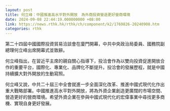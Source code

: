 ```yaml
---
layout: post
title: 何立峰：中國推進高水平對外開放　為外商投資營造更好營商環境
date: 2024-09-08 22:44:19.000000000 +08:00
link: https://news.rthk.hk/rthk/ch/component/k2/1769826-20240908.htm
categories: rthk
---
```


第二十四屆中國國際投資貿易洽談會在廈門開幕，中共中央政治局委員、國務院副總理何立峰出席開幕式並致辭。

何立峰指出，在習近平主席的親自關心指導下，投洽會作為以雙向投資促進開放合作的重要平台，國際化、專業化、品牌化不斷提升。投洽會的發展歷程，就是中國持續擴大對外開放的生動寫照。

何立峰又說，中共二十屆三中全會就進一步全面深化改革、推進中國式現代化作出重大戰略部署。中國推進高水平對外開放，將為外資企業創造更廣闊的市場空間、營造更好的營商環境。希望外資企業在參與中國式現代化的宏偉事業中尋找更多商機、實現自身更好發展。
　
